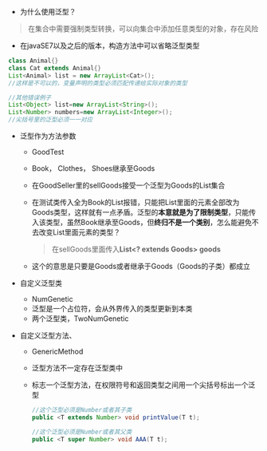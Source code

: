 - 为什么使用泛型？

> 在集合中需要强制类型转换，可以向集合中添加任意类型的对象，存在风险

- 在javaSE7以及之后的版本，构造方法中可以省略泛型类型

```java
class Animal{}
class Cat extends Animal{}
List<Animal> list = new ArrayList<Cat>();
//这样是不可以的，变量声明的类型必须匹配传递给实际对象的类型

//其他错误例子
List<Object> list=new ArrayList<String>();
List<Number> numbers=new ArrayList<Integer>();
//尖括号里的泛型必须一一对应
```

- 泛型作为方法参数

  - GoodTest

  - Book， Clothes， Shoes继承至Goods

  - 在GoodSeller里的sellGoods接受一个泛型为Goods的List集合

  - 在测试类传入全为Book的List报错，只能把List里面的元素全部改为Goods类型，这样就有一点矛盾。泛型的**本意就是为了限制类型**，只能传入该类型，虽然Book继承至Goods，但**终归不是一个类别**，怎么能避免不去改变List里面元素的类型？

    > 在sellGoods里面传入**List<? extends Goods> goods**

  - 这个的意思是只要是Goods或者继承于Goods（Goods的子类）都成立

- 自定义泛型类

  - NumGenetic
  - 泛型是一个占位符，会从外界传入的类型更新到本类
  - 两个泛型类，TwoNumGenetic

- 自定义泛型方法、

  - GenericMethod

  - 泛型方法不一定存在泛型类中

  - 标志一个泛型方法，在权限符号和返回类型之间用一个尖括号标出一个泛型

    ```java
    //这个泛型必须是Number或者其子类
    public <T extends Number> void printValue(T t);
    
    //这个泛型必须是Number或者其父类
    public <T super Number> void AAA(T t);
    ```

    